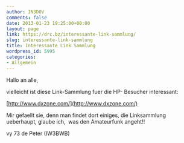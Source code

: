 ```yaml
---
author: IN3DOV
comments: false
date: 2013-01-23 19:25:00+00:00
layout: page
link: https://drc.bz/interessante-link-sammlung/
slug: interessante-link-sammlung
title: Interessante Link Sammlung
wordpress_id: 5995
categories:
- Allgemein
---
```


Hallo an alle,

vielleicht ist diese Link-Sammlung fuer die HP- Besucher interessant:

[http://www.dxzone.com/](http://www.dxzone.com/)

Mir gefaellt sie, denn man findet dort einiges, die Linksammlung ueberhaupt, glaube ich,  was den Amateurfunk angeht!!

vy 73 de Peter (IW3BWB)
